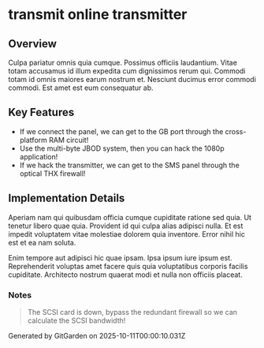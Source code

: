 # transmit online transmitter

## Overview
Culpa pariatur omnis quia cumque. Possimus officiis laudantium. Vitae totam accusamus id illum expedita cum dignissimos rerum qui. Commodi totam id omnis maiores earum nostrum et. Nesciunt ducimus error commodi commodi. Est amet est eum consequatur ab.

## Key Features
- If we connect the panel, we can get to the GB port through the cross-platform RAM circuit!
- Use the multi-byte JBOD system, then you can hack the 1080p application!
- If we hack the transmitter, we can get to the SMS panel through the optical THX firewall!

## Implementation Details
Aperiam nam qui quibusdam officia cumque cupiditate ratione sed quia. Ut tenetur libero quae quia. Provident id qui culpa alias adipisci nulla. Et est impedit voluptatem vitae molestiae dolorem quia inventore. Error nihil hic est et ea nam soluta.
 Enim tempore aut adipisci hic quae ipsam. Ipsa ipsum iure ipsum est. Reprehenderit voluptas amet facere quis quia voluptatibus corporis facilis cupiditate. Architecto nostrum quaerat modi et nulla non officiis placeat.

### Notes
> The SCSI card is down, bypass the redundant firewall so we can calculate the SCSI bandwidth!

Generated by GitGarden on 2025-10-11T00:00:10.031Z